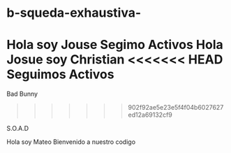 # b-squeda-exhaustiva- 

Hola soy Jouse
Segimo Activos
Hola Josue soy Christian
<<<<<<< HEAD
Seguimos Activos
=======
Bad Bunny
>>>>>>> 902f92ae5e23e5f4f04b6027627ed12a69132cf9

S.O.A.D

Hola soy Mateo
Bienvenido a nuestro codigo 
